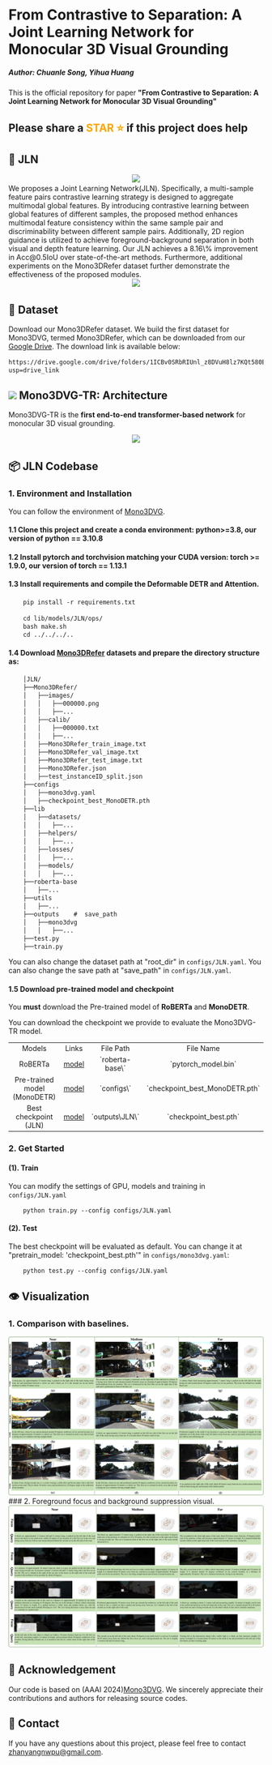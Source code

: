 
# From Contrastive to Separation: A Joint Learning Network for Monocular 3D Visual Grounding

##### Author: Chuanle Song, Yihua Huang
This is the official repository for paper **"From Contrastive to Separation: A Joint Learning Network for Monocular 3D Visual Grounding"**
## Please share a <font color='orange'>STAR ⭐</font> if this project does help


## 💬 JLN
<div align="center">
  <img src="images/mainpage.pdf"/>
</div>
We proposes a Joint Learning Network(JLN). Specifically, a multi-sample feature pairs contrastive learning strategy is designed to aggregate multimodal global features. By introducing contrastive learning between global features of different samples, the proposed method enhances multimodal feature consistency within the same sample pair and discriminability between different sample pairs. Additionally, 2D region guidance is utilized to achieve foreground-background separation in both visual and depth feature learning.  Our JLN achieves a 8.16\% improvement in Acc@0.5IoU over state-of-the-art methods. Furthermore, additional experiments on the Mono3DRefer dataset further demonstrate the effectiveness of the proposed modules.
<div align="center">
  <img src="images/framework.pdf"/>
</div>

## 🌋 Dataset
Download our Mono3DRefer dataset. We build the first dataset for Mono3DVG, termed Mono3DRefer, which can be downloaded from our [Google Drive](https://drive.google.com/drive/folders/1ICBv0SRbRIUnl_z8DVuH8lz7KQt580EI?usp=drive_link). The download link is available below:
```
https://drive.google.com/drive/folders/1ICBv0SRbRIUnl_z8DVuH8lz7KQt580EI?usp=drive_link
```


## <img src="images/logo_Mono3DVG.png" height="20"> Mono3DVG-TR: Architecture

Mono3DVG-TR is the **first end-to-end transformer-based network** for monocular 3D visual grounding. 
<div align="center">
  <img src="images/model.png"/>
</div>


## 📦 JLN Codebase
### 1. Environment and Installation
You can follow the environment of [Mono3DVG]([https://github.com/ZrrSkywalker/MonoDETR](https://github.com/ZhanYang-nwpu/Mono3DVG/tree/main/)).

#### 1.1 Clone this project and create a conda environment: python>=3.8, our version of python == 3.10.8

#### 1.2 Install pytorch and torchvision matching your CUDA version: torch >= 1.9.0, our version of torch == 1.13.1

#### 1.3 Install requirements and compile the **Deformable DETR and Attention**.
```
    pip install -r requirements.txt

    cd lib/models/JLN/ops/
    bash make.sh
    cd ../../../..
```
#### 1.4 Download [Mono3DRefer](https://drive.google.com/drive/folders/1ICBv0SRbRIUnl_z8DVuH8lz7KQt580EI?usp=drive_link) datasets and prepare the **directory structure** as:

```
    │JLN/
    ├──Mono3DRefer/
    │   ├──images/
    │   │   ├──000000.png
    │   │   ├──...
    │   ├──calib/
    │   │   ├──000000.txt
    │   │   ├──...
    │   ├──Mono3DRefer_train_image.txt
    │   ├──Mono3DRefer_val_image.txt
    │   ├──Mono3DRefer_test_image.txt
    │   ├──Mono3DRefer.json
    │   ├──test_instanceID_split.json
    ├──configs
    │   ├──mono3dvg.yaml
    │   ├──checkpoint_best_MonoDETR.pth
    ├──lib
    │   ├──datasets/
    │   │   ├──...
    │   ├──helpers/
    │   │   ├──...
    │   ├──losses/
    │   │   ├──...
    │   ├──models/
    │   │   ├──...
    ├──roberta-base
    │   ├──...
    ├──utils
    │   ├──...
    ├──outputs    #  save_path
    │   ├──mono3dvg
    │   │   ├──...
    ├──test.py
    ├──train.py
```
    
You can also change the dataset path at "root_dir" in `configs/JLN.yaml`.
You can also change the save path at "save_path" in `configs/JLN.yaml`.

#### 1.5 Download pre-trained model and checkpoint

You **must** download the Pre-trained model of **RoBERTa** and **MonoDETR**.

You can download the checkpoint we provide to evaluate the Mono3DVG-TR model.
<table>
    <tr>
        <td div align="center">Models</td>
        <td div align="center">Links</td>  
        <td div align="center">File Path</td>  
        <td div align="center">File Name</td>  
    </tr>
    <tr>
        <td div align="center">RoBERTa</td> 
        <td div align="center"><a href="https://drive.google.com/file/d/1b7sOQyPmqyUMWoYZ8Vz49MRA7_-pjCpa/view?usp=drive_link">model</a></td>
        <td div align="center">`roberta-base\`</td>
        <td div align="center">`pytorch_model.bin`</td>
    </tr> 
    <tr>
        <td div align="center">Pre-trained model (MonoDETR)</td>
        <td div align="center"><a href="https://drive.google.com/file/d/1C3CCiaKHA8PImPyJyoQ9u9nIhD5ieRFJ/view?usp=sharing">model</a></td>
        <td div align="center">`configs\`</td>
        <td div align="center">`checkpoint_best_MonoDETR.pth`</td>
    </tr>  
    <tr>
        <td div align="center">Best checkpoint (JLN)</td> 
        <td div align="center"><a href="https://pan.baidu.com/s/18rtZ8jgcmd2MjrNMjyp5LA?pwd=52ks">model</a></td>
        <td div align="center">`outputs\JLN\`</td>
        <td div align="center">`checkpoint_best.pth`</td>
    </tr> 
</table>


### 2. Get Started

#### (1). Train

You can modify the settings of GPU, models and training in `configs/JLN.yaml`
```
    python train.py --config configs/JLN.yaml
```

#### (2). Test

The best checkpoint will be evaluated as default.
You can change it at "pretrain_model: 'checkpoint_best.pth'" in `configs/mono3dvg.yaml`:
```
    python test.py --config configs/JLN.yaml
```



## 👁️ Visualization
### 1. Comparison with baselines.

<div align="center">
  <img src="image/visual.pdf"/>
</div>
### 2. Foreground focus and background suppression visual.
<div align="center">
  <img src="image/featuremap.pdf"/>
</div>

## 🙏 Acknowledgement
Our code is based on (AAAI 2024)[Mono3DVG](https://github.com/ZhanYang-nwpu/Mono3DVG/tree/main/). We sincerely appreciate their contributions and authors for releasing source codes.

## 🤖 Contact
If you have any questions about this project, please feel free to contact zhanyangnwpu@gmail.com.
